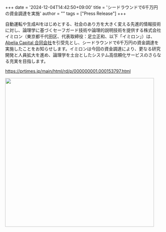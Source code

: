+++
date = '2024-12-04T14:42:50+09:00'
title = 'シードラウンドで6千万円の資金調達を実施'
author = ""
tags = ["Press Release"]
+++

自動運転や生成AIをはじめとする、社会のあり方を大きく変える先進的情報技術に対し、論理学に基づくセーフガード技術や論理的説明技術を提供する株式会社イミロン（東京都千代田区、代表取締役：足立正和、以下「イミロン」）は、[Abelia Capital 合同会社](https://www.abeliacap.com/)を引受先とし、シードラウンドで6千万円の資金調達を実施したことをお知らせします。イミロンは今回の資金調達により、更なる研究開発と人員拡大を進め、論理学を土台としたシステム高信頼化サービスのさらなる充実を目指します。

https://prtimes.jp/main/html/rd/p/000000001.000153797.html

<img src = "/images/prtimes_01_main.jpg" width="480px"/>
